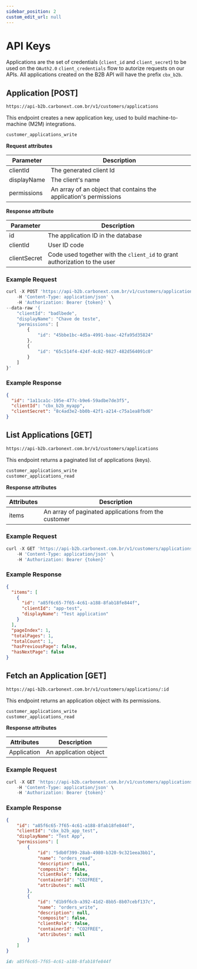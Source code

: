 ```yaml
---
sidebar_position: 2
custom_edit_url: null
---
```


# API Keys

Applications are the set of credentials (`client_id` and `client_secret`) to be used on the `OAuth2.0` `client_credentials` flow to autorize requests on our APIs. All applications created on the B2B API will have the prefix `cbx_b2b`.

## Application [POST]

```md title="BASE URL"
https://api-b2b.carbonext.com.br/v1/customers/applications
```

This endpoint creates a new application key, used to build machine-to-machine (M2M) integrations.

```md title="Required permissions"
customer_applications_write
```

**Request attributes**

| Parameter   | Description                                                    |
| ----------- | -------------------------------------------------------------- |
| clientId    | The generated client Id                                        |
| displayName | The client's name                                              |
| permissions | An array of an object that contains the application's permissions |

**Response attribute**

| Parameter    | Description                                                                |
| ------------ | -------------------------------------------------------------------------- |
| id           | The application ID in the database                                         |
| clientId     | User ID code                                                               |
| clientSecret | Code used together with the `client_id` to grant authorization to the user |

### Example Request

```javascript
curl -X POST 'https://api-b2b.carbonext.com.br/v1/customers/applications' \
    -H 'Content-Type: application/json' \
    -H 'Authorization: Bearer {token}' \
--data-raw '{
    "clientId": "badlbede",
    "displayName": "Chave de teste",
    "permissions": [
        {
            "id": "45bbe1bc-4d5a-4991-baac-42fa95d35824"
        },
        {
            "id": "65c514f4-424f-4c82-9827-482d564091c0"
        }
    ]
}'
```

### Example Response

```json
{
  "id": "1a11ca1c-195e-477c-b9e6-59adbe7de3f5",
  "clientId": "cbx_b2b_myapp",
  "clientSecret": "8c4ad3e2-bb0b-42f1-a214-c75a1ea8fbd6"
}
```

## List Applications [GET]

```md title="BASE URL"
https://api-b2b.carbonext.com.br/v1/customers/applications
```

This endpoint returns a paginated list of applications (keys).

```md title="Required permissions"
customer_applications_write
customer_applications_read
```

**Response attributes**

| Attributes | Description                                          |
| ---------- | ---------------------------------------------------- |
| items      | An array of paginated applications from the customer |

### Example Request

```javascript
curl -X GET 'https://api-b2b.carbonext.com.br/v1/customers/applications' \
    -H 'Content-Type: application/json' \
    -H 'Authorization: Bearer {token}'
```

### Example Response

```json
{
  "items": [
    {
      "id": "a85f6c65-7f65-4c61-a188-8fab18fe844f",
      "clientId": "app-test",
      "displayName": "Test application"
    }
  ],
  "pageIndex": 1,
  "totalPages": 1,
  "totalCount": 1,
  "hasPreviousPage": false,
  "hasNextPage": false
}
```

## Fetch an Application [GET]

```md title="BASE URL"
https://api-b2b.carbonext.com.br/v1/customers/applications/:id
```

This endpoint returns an application object with its permissions.

```md title="Required permissions"
customer_applications_write
customer_applications_read
```

**Response attributes**

| Attributes | Description                                          |
| ---------- | ---------------------------------------------------- |
| Application      | An application object |

### Example Request

```javascript
curl -X GET 'https://api-b2b.carbonext.com.br/v1/customers/applications/a85f6c65-7f65-4c61-a188-8fab18fe844f' \
    -H 'Content-Type: application/json' \
    -H 'Authorization: Bearer {token}'
```

### Example Response

```json
{
    "id": "a85f6c65-7f65-4c61-a188-8fab18fe844f",
    "clientId": "cbx_b2b_app_test",
    "displayName": "Test App",
    "permissions": [
        {
            "id": "5db0f399-28ab-4980-b320-9c321eea3bb1",
            "name": "orders_read",
            "description": null,
            "composite": false,
            "clientRole": false,
            "containerId": "CO2FREE",
            "attributes": null
        },
        {
            "id": "d1b9f6cb-a392-41d2-8bb5-8b07cebf137c",
            "name": "orders_write",
            "description": null,
            "composite": false,
            "clientRole": false,
            "containerId": "CO2FREE",
            "attributes": null
        }
    ]
}
```

```md title="PATH VARIABLES"
id: a85f6c65-7f65-4c61-a188-8fab18fe844f
```
